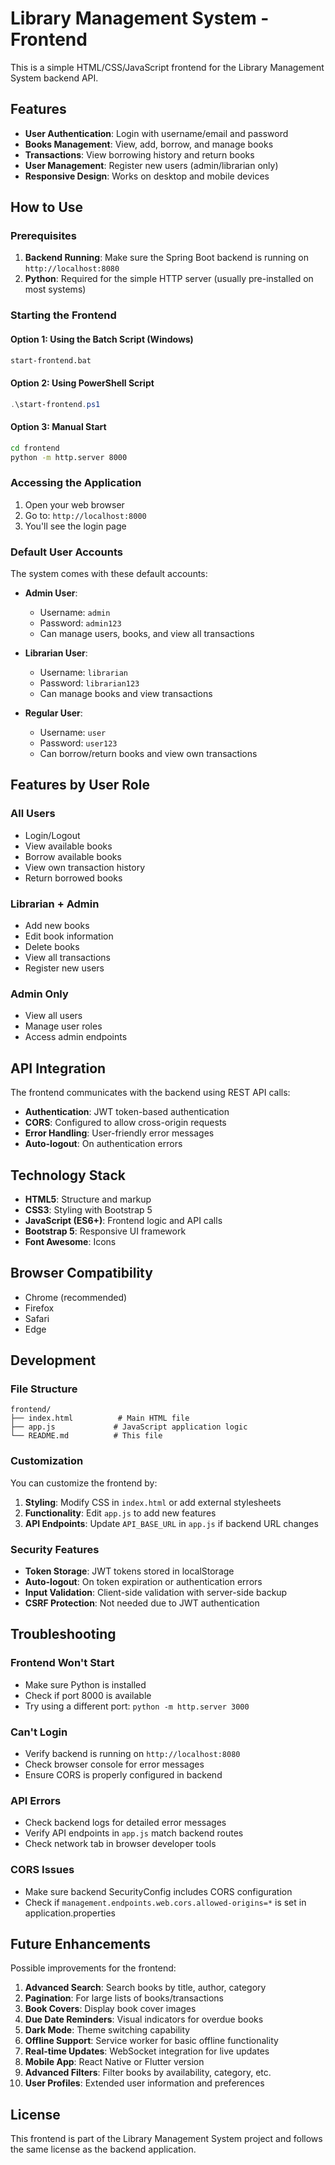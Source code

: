 # Library Management System - Frontend

This is a simple HTML/CSS/JavaScript frontend for the Library Management System backend API.

## Features

- **User Authentication**: Login with username/email and password
- **Books Management**: View, add, borrow, and manage books
- **Transactions**: View borrowing history and return books
- **User Management**: Register new users (admin/librarian only)
- **Responsive Design**: Works on desktop and mobile devices

## How to Use

### Prerequisites

1. **Backend Running**: Make sure the Spring Boot backend is running on `http://localhost:8080`
2. **Python**: Required for the simple HTTP server (usually pre-installed on most systems)

### Starting the Frontend

#### Option 1: Using the Batch Script (Windows)
```bash
start-frontend.bat
```

#### Option 2: Using PowerShell Script
```powershell
.\start-frontend.ps1
```

#### Option 3: Manual Start
```bash
cd frontend
python -m http.server 8000
```

### Accessing the Application

1. Open your web browser
2. Go to: `http://localhost:8000`
3. You'll see the login page

### Default User Accounts

The system comes with these default accounts:

- **Admin User**:
  - Username: `admin`
  - Password: `admin123`
  - Can manage users, books, and view all transactions

- **Librarian User**:
  - Username: `librarian`
  - Password: `librarian123`
  - Can manage books and view transactions

- **Regular User**:
  - Username: `user`
  - Password: `user123`
  - Can borrow/return books and view own transactions

## Features by User Role

### All Users
- Login/Logout
- View available books
- Borrow available books
- View own transaction history
- Return borrowed books

### Librarian + Admin
- Add new books
- Edit book information
- Delete books
- View all transactions
- Register new users

### Admin Only
- View all users
- Manage user roles
- Access admin endpoints

## API Integration

The frontend communicates with the backend using REST API calls:

- **Authentication**: JWT token-based authentication
- **CORS**: Configured to allow cross-origin requests
- **Error Handling**: User-friendly error messages
- **Auto-logout**: On authentication errors

## Technology Stack

- **HTML5**: Structure and markup
- **CSS3**: Styling with Bootstrap 5
- **JavaScript (ES6+)**: Frontend logic and API calls
- **Bootstrap 5**: Responsive UI framework
- **Font Awesome**: Icons

## Browser Compatibility

- Chrome (recommended)
- Firefox
- Safari
- Edge

## Development

### File Structure
```
frontend/
├── index.html          # Main HTML file
├── app.js             # JavaScript application logic
└── README.md          # This file
```

### Customization

You can customize the frontend by:

1. **Styling**: Modify CSS in `index.html` or add external stylesheets
2. **Functionality**: Edit `app.js` to add new features
3. **API Endpoints**: Update `API_BASE_URL` in `app.js` if backend URL changes

### Security Features

- **Token Storage**: JWT tokens stored in localStorage
- **Auto-logout**: On token expiration or authentication errors
- **Input Validation**: Client-side validation with server-side backup
- **CSRF Protection**: Not needed due to JWT authentication

## Troubleshooting

### Frontend Won't Start
- Make sure Python is installed
- Check if port 8000 is available
- Try using a different port: `python -m http.server 3000`

### Can't Login
- Verify backend is running on `http://localhost:8080`
- Check browser console for error messages
- Ensure CORS is properly configured in backend

### API Errors
- Check backend logs for detailed error messages
- Verify API endpoints in `app.js` match backend routes
- Check network tab in browser developer tools

### CORS Issues
- Make sure backend SecurityConfig includes CORS configuration
- Check if `management.endpoints.web.cors.allowed-origins=*` is set in application.properties

## Future Enhancements

Possible improvements for the frontend:

1. **Advanced Search**: Search books by title, author, category
2. **Pagination**: For large lists of books/transactions
3. **Book Covers**: Display book cover images
4. **Due Date Reminders**: Visual indicators for overdue books
5. **Dark Mode**: Theme switching capability
6. **Offline Support**: Service worker for basic offline functionality
7. **Real-time Updates**: WebSocket integration for live updates
8. **Mobile App**: React Native or Flutter version
9. **Advanced Filters**: Filter books by availability, category, etc.
10. **User Profiles**: Extended user information and preferences

## License

This frontend is part of the Library Management System project and follows the same license as the backend application.
